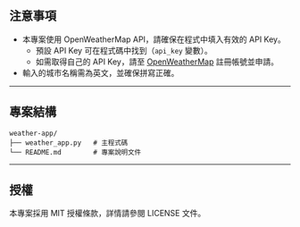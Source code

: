 ## 注意事項
- 本專案使用 OpenWeatherMap API，請確保在程式中填入有效的 API Key。
  - 預設 API Key 可在程式碼中找到（`api_key` 變數）。
  - 如需取得自己的 API Key，請至 [OpenWeatherMap](https://openweathermap.org/) 註冊帳號並申請。
- 輸入的城市名稱需為英文，並確保拼寫正確。

---

## 專案結構
```
weather-app/
├── weather_app.py   # 主程式碼
└── README.md        # 專案說明文件
```

---

## 授權
本專案採用 MIT 授權條款，詳情請參閱 LICENSE 文件。
